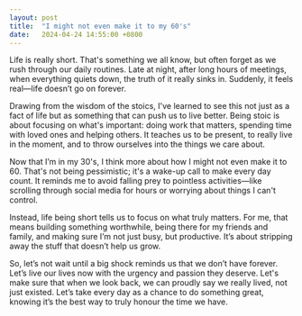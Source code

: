 ```yaml
---
layout: post
title:  "I might not even make it to my 60's"
date:   2024-04-24 14:55:00 +0800
---
```


Life is really short. That's something we all know, but often forget as we rush through our daily routines. Late at night, after long hours of meetings, when everything quiets down, the truth of it really sinks in. Suddenly, it feels real—life doesn’t go on forever.

Drawing from the wisdom of the stoics, I've learned to see this not just as a fact of life but as something that can push us to live better. Being stoic is about focusing on what's important: doing work that matters, spending time with loved ones and helping others. It teaches us to be present, to really live in the moment, and to throw ourselves into the things we care about.

Now that I’m in my 30's, I think more about how I might not even make it to 60. That's not being pessimistic; it's a wake-up call to make every day count. It reminds me to avoid falling prey to pointless activities—like scrolling through social media for hours or worrying about things I can't control.

Instead, life being short tells us to focus on what truly matters. For me, that means building something worthwhile, being there for my friends and family, and making sure I’m not just busy, but productive. It’s about stripping away the stuff that doesn’t help us grow.

So, let’s not wait until a big shock reminds us that we don’t have forever. Let’s live our lives now with the urgency and passion they deserve. Let's make sure that when we look back, we can proudly say we really lived, not just existed. Let’s take every day as a chance to do something great, knowing it’s the best way to truly honour the time we have.
